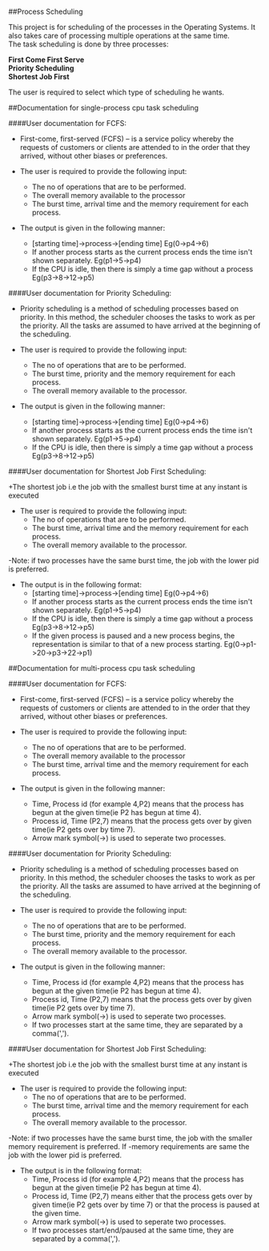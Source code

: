 ##Process Scheduling

This project is for scheduling of the processes in the Operating Systems. It also takes care of processing multiple operations at the same time.<br />
The task scheduling is done by three processes:

**First Come First Serve**  
**Priority Scheduling**  
**Shortest Job First** 

The user is required to select which type of scheduling he wants.

##Documentation for single-process cpu task scheduling

####User documentation for FCFS:

+ First-come, first-served (FCFS) – is a service policy whereby the requests of customers or clients are attended to in the order that they arrived,
 without other biases or preferences.

+ The user is required to provide the following input:
  - The no of operations that are to be performed.
  - The overall memory available to the processor
  - The burst time, arrival time and the memory requirement for each process.

+ The output is given in the following manner:
  - [starting time]->process->[ending time] Eg(0->p4->6)
  - If another process starts as the current process ends the time isn't shown separately. Eg(p1->5->p4)
  - If the CPU is idle, then there is simply a time gap without a process Eg(p3->8->12->p5)

####User documentation for Priority Scheduling:

+ Priority scheduling is a method of scheduling processes based on priority. In this method, the scheduler chooses the tasks to work as per the priority. All the tasks are assumed to have arrived at the beginning of the scheduling.

+ The user is required to provide the following input:
  - The no of operations that are to be performed.
  - The burst time, priority and the memory requirement for each process.
  - The overall memory available to the processor.

+ The output is given in the following manner:
  - [starting time]->process->[ending time] Eg(0->p4->6)
  - If another process starts as the current process ends the time isn't shown separately. Eg(p1->5->p4)
  - If the CPU is idle, then there is simply a time gap without a process Eg(p3->8->12->p5)

####User documentation for Shortest Job First Scheduling:

+The shortest job i.e the job with the smallest burst time at any instant is executed

+ The user is required to provide the following input:
  - The no of operations that are to be performed.
  - The burst time, arrival time and the memory requirement for each process.
  - The overall memory available to the processor.

-Note: if two processes have the same burst time, the job with the lower pid is preferred.

+ The output is in the following format:
  - [starting time]->process->[ending time] Eg(0->p4->6)
  - If another process starts as the current process ends the time isn't shown separately. Eg(p1->5->p4)
  - If the CPU is idle, then there is simply a time gap without a process Eg(p3->8->12->p5)
  - If the given process is paused and a new process begins, the representation is similar to that of a new process starting. Eg(0->p1->20->p3->22->p1)


##Documentation for multi-process cpu task scheduling

####User documentation for FCFS:

+ First-come, first-served (FCFS) – is a service policy whereby the requests of customers or clients are attended to in the order that they arrived,
 without other biases or preferences.

+ The user is required to provide the following input:
  - The no of operations that are to be performed.
  - The overall memory available to the processor
  - The burst time, arrival time and the memory requirement for each process.

+ The output is given in the following manner:
  - Time, Process id (for example 4,P2) means that the process has begun at the given time(ie P2 has begun at time 4).
  - Process id, Time (P2,7) means that the process gets over by given time(ie P2 gets over by time 7).
  - Arrow mark symbol(->) is used to seperate two processes.

####User documentation for Priority Scheduling:

+ Priority scheduling is a method of scheduling processes based on priority. In this method, the scheduler chooses the tasks to work as per the priority. All the tasks are assumed to have arrived at the beginning of the scheduling.

+ The user is required to provide the following input:
  - The no of operations that are to be performed.
  - The burst time, priority and the memory requirement for each process.
  - The overall memory available to the processor.

+ The output is given in the following manner:
  - Time, Process id (for example 4,P2) means that the process has begun at the given time(ie P2 has begun at time 4).
  - Process id, Time (P2,7) means that the process gets over by given time(ie P2 gets over by time 7).
  - Arrow mark symbol(->) is used to seperate two processes.
  - If two processes start at the same time, they are separated by a comma(',').

####User documentation for Shortest Job First Scheduling:

+The shortest job i.e the job with the smallest burst time at any instant is executed

+ The user is required to provide the following input:
  - The no of operations that are to be performed.
  - The burst time, arrival time and the memory requirement for each process.
  - The overall memory available to the processor.

-Note: if two processes have the same burst time, the job with the smaller memory requirement is preferred. If
-memory requirements are same the job with the lower pid is preferred.

+ The output is in the following format:
  - Time, Process id (for example 4,P2) means that the process has begun at the given time(ie P2 has begun at time 4).
  - Process id, Time (P2,7) means either that the process gets over by given time(ie P2 gets over by time 7) or that the process is paused at the given time.
  - Arrow mark symbol(->) is used to seperate two processes.
  - If two processes start/end/paused at the same time, they are separated by a comma(',').

